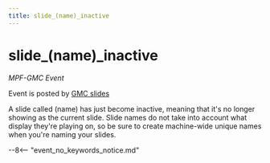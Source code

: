 ```yaml
---
title: slide_(name)_inactive
---
```


# slide_(name)\_inactive


*MPF-GMC Event*

Event is posted by [GMC slides](../gmc/reference/mpf-slide.md)

A slide called (name) has just become inactive, meaning that it's no
longer showing as the current slide. Slide names do not take
into account what display they're playing on, so be sure to create
machine-wide unique names when you're naming your slides.

--8<-- "event_no_keywords_notice.md"
